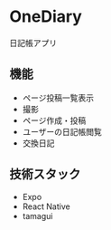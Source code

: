 # OneDiary

日記帳アプリ

## 機能

- ページ投稿一覧表示
- 撮影
- ページ作成・投稿
- ユーザーの日記帳閲覧
- 交換日記

## 技術スタック
- Expo
- React Native
- tamagui

